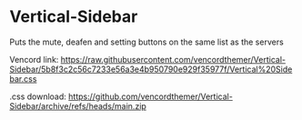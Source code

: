 # Vertical-Sidebar
Puts the mute, deafen and setting buttons on the same list as the servers

Vencord link: https://raw.githubusercontent.com/vencordthemer/Vertical-Sidebar/5b8f3c2c56c7233e56a3e4b950790e929f35977f/Vertical%20Sidebar.css

.css download: https://github.com/vencordthemer/Vertical-Sidebar/archive/refs/heads/main.zip

